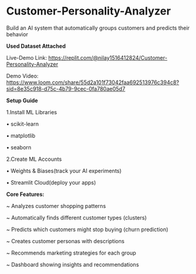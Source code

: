 # Customer-Personality-Analyzer
Build an AI system that automatically groups customers and predicts their behavior

**Used Dataset Attached**

Live-Demo Link: https://replit.com/@nilay1516412824/Customer-Personality-Analyzer

Demo Video: https://www.loom.com/share/55d2a101f73042faa692513976c394c8?sid=8e35c918-d75c-4b79-9cec-0fa780ae05d7





**Setup Guide**

1.Install ML Libraries

• scikit-learn

• matplotlib

• seaborn

2.Create ML Accounts

• Weights & Biases(track your AI experiments)

• Streamlit Cloud(deploy your apps)

**Core Features:**

~ Analyzes customer shopping patterns

~ Automatically finds different customer types (clusters)

~ Predicts which customers might stop buying (churn prediction)

~ Creates customer personas with descriptions

~ Recommends marketing strategies for each group

~ Dashboard showing insights and recommendations

